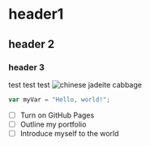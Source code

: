# header1
## header 2
### header 3

test test test
![chinese jadeite cabbage](https://64.media.tumblr.com/83a4928585306fc14cde4560c52023ea/a50236bcfac2a245-3d/s1280x1920/ced5d2515ee7c2d2f35fa67ab5d09c137ab3fb96.jpg)

``` javascript
var myVar = "Hello, world!";
```
- [ ] Turn on GitHub Pages
- [ ] Outline my portfolio
- [ ] Introduce myself to the world
